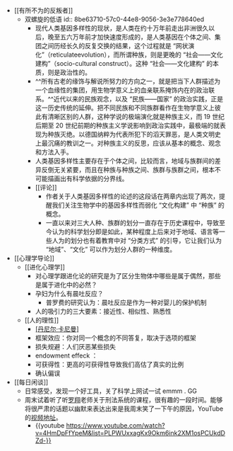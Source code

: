 - [[有所不为的反叛者]]
	- 双螺旋的低语
	  id:: 8be63710-57c0-44e8-9056-3e3e778640ed
		- 现代人类基因多样性的现状，是人类在约十万年前走出非洲很久以后，晚至五六万年前才加快速度形成的，是人类基因在个体之间、集团之间历经长久的反复交换的结果，这个过程就是 “网状演化”（reticulateevolution），而所谓种族，则是更晚的 “社会——文化建构”（socio-cultural construct）。这种 “社会——文化建构” 的本质，则是政治性的。
		- ^^所有古老的缘饰与解说所努力的方向之一，就是把当下人群描述为一个血缘性的集团，用生物学意义上的血亲联系掩饰内在的政治联系。^^近代以来的民族观念，以及 “民族——国家” 的政治实践，正是这一历史传统的延伸。把不同民族和不同族群看作在生物学意义上彼此有清晰区别的人群，这种学说的极端演化就是种族主义，而 19 世纪后期至 20 世纪前期的种族主义学说影响到政治实践中，最极端的就表现为种族灭绝。以德国纳粹为代表所犯下的滔天罪恶，是人类文明史上最沉痛的教训之一。对种族主义的反思，应该从基本的概念、观念和方法入手。
		- 人类基因多样性主要存在于个体之间，比较而言，地域与族群间的差异反倒无关紧要，而且在种族与种族之间、族群与族群之间，根本不可能描画出有科学依据的分界线。
		- [[评论]]
			- 作者关于人类基因多样性的论述的这段话在两章内出现了两次，提醒我们关注生物学中的基因多样性而弱化 “文化构建” 中 “种族” 的概念。
			- 一直以来对三大人种、族群的划分一直存在于历史课程中，导致至今认为的科学划分即是如此，某种程度上后来对于地域、语言等一些人为的划分也有着教育中对 “分类方式” 的引导，它让我们认为 “地域”、“文化” 可以作为划分人群的一种维度。
- [[心理学导论]]
	- [[进化心理学]]
		- 对心理学跟进化论的研究是为了区分生物体中哪些是属于偶然，那些是属于进化中的必然？
		- 孕妇为什么有晨吐反应？
			- 普罗费的研究认为：晨吐反应是作为一种对婴儿的保护机制
		- 人的吸引力的三大要素：接近性、相似性、熟悉性
	- [[人的理性]]
		- [[丹尼尔·卡尼曼]](https://zh.wikipedia.org/wiki/%E4%B8%B9%E5%B0%BC%E5%B0%94%C2%B7%E5%8D%A1%E5%B0%BC%E6%9B%BC)
		- 框架效应：你对同一个概念的不同答复，取决于选项的框架
		- 损失规避：人们厌恶某些损失
		- endowment effeck ：
		- 可获得性：更高的可获得性导致我们高估了真实的比例
		- 确认偏误
- [[每日闲谈]]
	- 日常感受，发现一个好工具，关了科学上网试一试 emmm . GG
	- 周末试着听了听[罗翔](https://zh.wikipedia.org/wiki/%E7%BD%97%E7%BF%94)老师关于刑法系统的课程，很有趣的一段时间。能够将很严肃的话题以幽默来表达出来是我周末笑了一下午的原因，YouTube 的[视频地址](https://www.youtube.com/playlist?list=PLPWUxxagKx9Mtoe1GpjkmYSJvdrJF8odD)。
		- {{youtube  https://www.youtube.com/watch?v=4HmDpFfYpeM&list=PLPWUxxagKx9Okm6ink2XM1osPCUkdDZd-}}